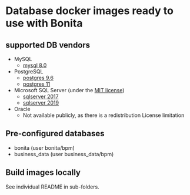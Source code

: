 # Database docker images ready to use with Bonita

## supported DB vendors

* MySQL
    * [mysql 8.0](mysql/8.0/README.md)
* PostgreSQL
    * [postgres 9.6](postgres/9.6/README.md)
    * [postgres 11](postgres/11/README.md)
* Microsoft SQL Server (under the [MIT license](https://github.com/microsoft/mssql-docker/blob/master/LICENSE))
  * [sqlserver 2017](sqlserver/2017/README.md)
  * [sqlserver 2019](sqlserver/2019/README.md)
* Oracle
    * Not available publicly, as there is a redistribution License limitation

## Pre-configured databases

* bonita (user bonita/bpm)
* business_data (user business_data/bpm)

## Build images locally

See individual README in sub-folders.
